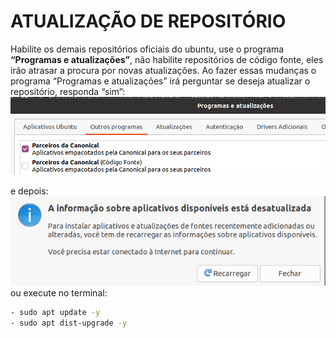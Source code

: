 # **ATUALIZAÇÃO DE REPOSITÓRIO**

Habilite os demais repositórios oficiais do ubuntu, use o programa **“Programas e atualizações”**, não habilite repositórios de código fonte, eles irão atrasar a procura por novas atualizações. Ao fazer essas mudanças o programa “Programas e atualizações” irá perguntar se deseja atualizar o repositório, responda “sim”:  
![apt1](images/apt1.png)

e depois:  
![apt2](images/apt2.png)
ou execute no terminal:
```bash
- sudo apt update -y  
- sudo apt dist-upgrade -y
```

## 
